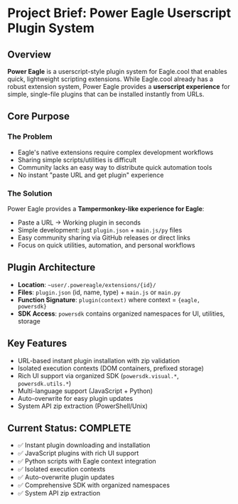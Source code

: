 # Project Brief: Power Eagle Userscript Plugin System

## Overview
**Power Eagle** is a userscript-style plugin system for Eagle.cool that enables quick, lightweight scripting extensions. While Eagle.cool already has a robust extension system, Power Eagle provides a **userscript experience** for simple, single-file plugins that can be installed instantly from URLs.

## Core Purpose

### The Problem
- Eagle's native extensions require complex development workflows
- Sharing simple scripts/utilities is difficult
- Community lacks an easy way to distribute quick automation tools
- No instant "paste URL and get plugin" experience

### The Solution
Power Eagle provides a **Tampermonkey-like experience for Eagle**:
- Paste a URL → Working plugin in seconds
- Simple development: just `plugin.json` + `main.js/py` files
- Easy community sharing via GitHub releases or direct links
- Focus on quick utilities, automation, and personal workflows

## Plugin Architecture
- **Location**: `~user/.powereagle/extensions/{id}/`
- **Files**: `plugin.json` (id, name, type) + `main.js` or `main.py`
- **Function Signature**: `plugin(context)` where context = `{eagle, powersdk}`
- **SDK Access**: `powersdk` contains organized namespaces for UI, utilities, storage

## Key Features
- URL-based instant plugin installation with zip validation
- Isolated execution contexts (DOM containers, prefixed storage)
- Rich UI support via organized SDK (`powersdk.visual.*`, `powersdk.utils.*`)
- Multi-language support (JavaScript + Python)
- Auto-overwrite for easy plugin updates
- System API zip extraction (PowerShell/Unix)

## Current Status: **COMPLETE**
- ✅ Instant plugin downloading and installation
- ✅ JavaScript plugins with rich UI support
- ✅ Python scripts with Eagle context integration
- ✅ Isolated execution contexts
- ✅ Auto-overwrite plugin updates
- ✅ Comprehensive SDK with organized namespaces
- ✅ System API zip extraction